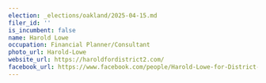 ```yaml
---
election: _elections/oakland/2025-04-15.md
filer_id: ''
is_incumbent: false
name: Harold Lowe
occupation: Financial Planner/Consultant
photo_url: Harold-Lowe
website_url: https://haroldfordistrict2.com/
facebook_url: https://www.facebook.com/people/Harold-Lowe-for-District-2-City-Council/100084465441014/
---
```

